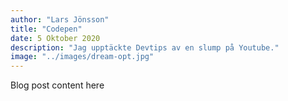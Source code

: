 ```yaml
---
author: "Lars Jönsson"
title: "Codepen"
date: 5 Oktober 2020
description: "Jag upptäckte Devtips av en slump på Youtube."
image: "../images/dream-opt.jpg"
---
```


Blog post content here
